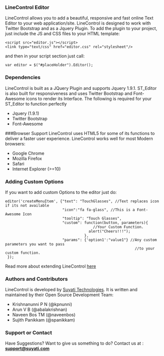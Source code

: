 ### LineControl Editor
LineControl allows you to add a beautiful, responsive and fast online Text Editor to your web application/site. LineControl is designed to work with Twitter Bootstrap and as a Jquery Plugin. To add the plugin to your project, just include the JS and CSS files to your HTML template:
```
<script src="editor.js"></script>
<link type="text/css" href="editor.css" rel="stylesheet"/>
```
and then in your script section just call:

```
var editor = $("#placeHolder").Editor();
```

### Dependencies
LineControl is built as a JQuery Plugin and supports Jquery 1.9.1. ST_Editor is also built for responsiveness and uses Twitter Bootstrap and Font-Awesome icons to render its Interface. The following is required for your ST_Editor to function perfectly
* Jquery (1.9.1)
* Twitter Bootstrap
* Font-Awesome

###Browser Support
LineControl uses HTML5 for some of its functions to deliver a faster user experience. LineControl works well for most Modern browsers:
* Google Chrome
* Mozilla Firefox
* Safari
* Internet Explorer (>=10)

### Adding Custom Options
If you want to add custom Options to the editor just do:
```
editor('createMenuItem', {"text": "TouchGlasses", //Text replaces icon if its not available
                          "icon":"fa fa-glass", //This is a Font-Awesome Icon 
                          "tooltip": "Touch Glasses",
                          "custom": function(button, parameters){ 
                                        //Your Custom Function.
                                      alert("Cheers!!!");
                                    },
                          "params": {'option1':"value1"} //Any custom parameters you want to pass
                                                           //to your custom function.
 });
```

Read more about extending LineControl [here](https://github.com/suyati/line-control/wiki)

### Authors and Contributors
LineControl is developed by [Suyati Technologies](http://suyati.com/products).
It is written and maintained by their Open Source Development Team:
* Krishnanunni P N (@kpnunni)
* Arun V B (@abalakrishnan)
* Naveen Bos TM (@naveenbos)
* Sujith Panikkam (@spanikkam)

### Support or Contact
Have Suggestions? Want to give us something to do? Contact us at : **support@suyati.com**
